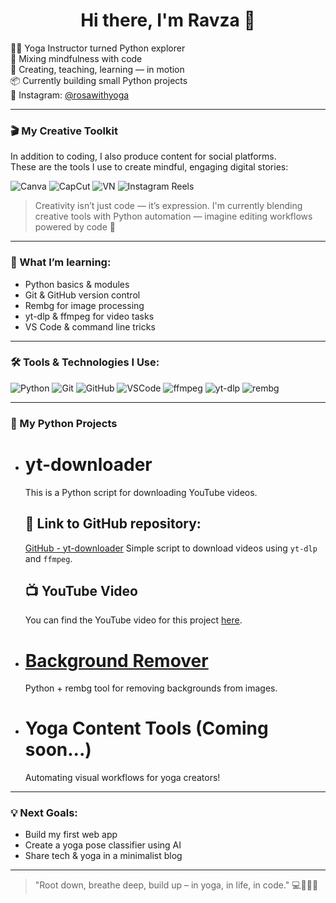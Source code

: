 <h1 align="center">Hi there, I'm Ravza 👋</h1>

🧘‍♀️ Yoga Instructor turned Python explorer  
🌿 Mixing mindfulness with code  
🎥 Creating, teaching, learning — in motion  
📦 Currently building small Python projects  
📸 Instagram: [@rosawithyoga](https://www.instagram.com/rosawithyoga/) 

---

### 🎬 My Creative Toolkit

In addition to coding, I also produce content for social platforms.  
These are the tools I use to create mindful, engaging digital stories:

![Canva](https://img.shields.io/badge/Canva-00C4CC?style=for-the-badge&logo=canva&logoColor=white)
![CapCut](https://img.shields.io/badge/CapCut-000000?style=for-the-badge&logo=capcut&logoColor=white)
![VN](https://img.shields.io/badge/VN%20Editor-black?style=for-the-badge)
![Instagram Reels](https://img.shields.io/badge/Reels-833AB4?style=for-the-badge&logo=instagram&logoColor=white)

> Creativity isn’t just code — it’s expression.
> I'm currently blending creative tools with Python automation — imagine editing workflows powered by code 🤯
---

### 🧠 What I’m learning:
- Python basics & modules
- Git & GitHub version control
- Rembg for image processing
- yt-dlp & ffmpeg for video tasks
- VS Code & command line tricks
---

### 🛠️ Tools & Technologies I Use:

![Python](https://img.shields.io/badge/Python-3776AB?style=for-the-badge&logo=python&logoColor=white)
![Git](https://img.shields.io/badge/Git-F05032?style=for-the-badge&logo=git&logoColor=white)
![GitHub](https://img.shields.io/badge/GitHub-181717?style=for-the-badge&logo=github&logoColor=white)
![VSCode](https://img.shields.io/badge/VS_Code-007ACC?style=for-the-badge&logo=visual%20studio%20code&logoColor=white)
![ffmpeg](https://img.shields.io/badge/ffmpeg-007808?style=for-the-badge&logo=ffmpeg&logoColor=white)
![yt-dlp](https://img.shields.io/badge/yt--dlp-000000?style=for-the-badge&logo=youtube&logoColor=red)
![rembg](https://img.shields.io/badge/rembg-image--processing-lightgrey?style=for-the-badge)

---

### 🧩 My Python Projects

- # yt-downloader
  This is a Python script for downloading YouTube videos.
  ## 🔗 Link to GitHub repository:
  [GitHub - yt-downloader](https://github.com/ravzabakay/yt-downloader)
  Simple script to download videos using `yt-dlp` and `ffmpeg`.
  ## 📺 YouTube Video
  You can find the YouTube video for this project [here](https://www.youtube.com/watch?v=DAOQFqVYY24).
  
- # [Background Remover](https://github.com/ravzabakay/bg-remover)  
  Python + rembg tool for removing backgrounds from images.

- # Yoga Content Tools (Coming soon...)  
  Automating visual workflows for yoga creators!

---

### 💡 Next Goals:
- Build my first web app
- Create a yoga pose classifier using AI
- Share tech & yoga in a minimalist blog

---

> "Root down, breathe deep, build up – in yoga, in life, in code." 💻🧘‍♀️🌱
